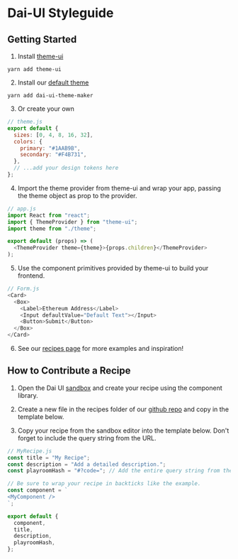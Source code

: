 # Dai-UI Styleguide

## Getting Started

1. Install [theme-ui][]

`yarn add theme-ui`

2.  Install our [default theme][]

`yarn add dai-ui-theme-maker`

3.  Or create your own

```js
// theme.js
export default {
  sizes: [0, 4, 8, 16, 32],
  colors: {
    primary: "#1AAB9B",
    secondary: "#F4B731",
  },
  // ...add your design tokens here
};
```

4. Import the theme provider from theme-ui and wrap your app, passing the theme object as prop to the provider.

```js
// app.js
import React from "react";
import { ThemeProvider } from "theme-ui";
import theme from "./theme";

export default (props) => (
  <ThemeProvider theme={theme}>{props.children}</ThemeProvider>
);
```

5. Use the component primitives provided by theme-ui to build your frontend.

```js
// Form.js
<Card>
  <Box>
    <Label>Ethereum Address</Label>
    <Input defaultValue="Default Text"></Input>
    <Button>Submit</Button>
  </Box>
</Card>
```

6. See our [recipes page][] for more examples and inspiration!

[recipes page]: https://design-system.mkr-js-prod.now.sh/recipes
[theme-ui]: https://github.com/system-ui/theme-ui
[default theme]: https://github.com/makerdao/dai-ui/blob/initial-documentation/packages/dai-ui-theme-maker/lib/index.js

## How to Contribute a Recipe

1. Open the Dai UI [sandbox] and create your recipe using the component library.

2. Create a new file in the recipes folder of our [github repo] and copy in the template below.

3. Copy your recipe from the sandbox editor into the template below. Don't forget to include the query string from the URL.

```js
// MyRecipe.js
const title = "My Recipe";
const description = "Add a detailed description.";
const playroomHash = "#?code="; // Add the entire query string from the URL.

// Be sure to wrap your recipe in backticks like the example.
const component = `
<MyComponent />
`;

export default {
  component,
  title,
  description,
  playroomHash,
};
```

[sandbox]: https://design-system.mkr-js-prod.now.sh/playroom
[github repo]: https://github.com/makerdao/dai-ui/new/master/packages/web/components/RecipesTemplates
